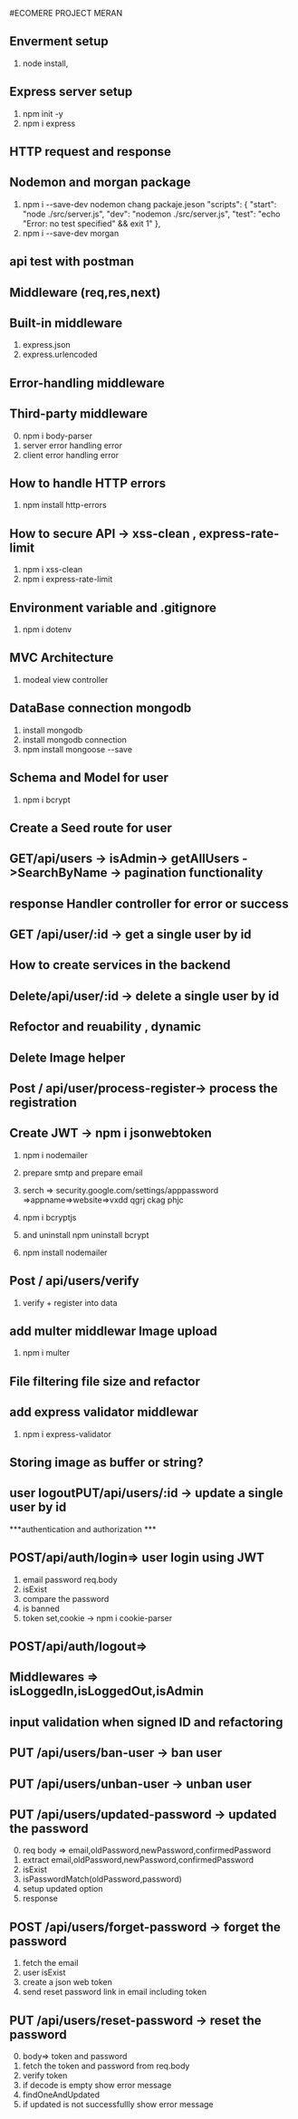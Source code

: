 #ECOMERE PROJECT MERAN 
## Enverment setup
1. node install, 
## Express server setup
1. npm init -y
2. npm i express
## HTTP request and  response
## Nodemon and morgan package
1. npm i --save-dev nodemon
chang packaje.jeson
  "scripts": {
    "start": "node ./src/server.js",
    "dev": "nodemon ./src/server.js",
    "test": "echo \"Error: no test specified\" && exit 1"
  },
2. npm i --save-dev morgan

## api test with postman
## Middleware (req,res,next) 
## Built-in middleware
1. express.json
2. express.urlencoded
## Error-handling middleware
## Third-party middleware
 0. npm i body-parser
  1. server error handling error
  2. client error handling error
## How to handle HTTP errors
1. npm install http-errors

## How to secure API -> xss-clean , express-rate-limit
1. npm i xss-clean
2. npm i express-rate-limit

##  Environment variable and .gitignore
1. npm i dotenv

## MVC Architecture
1. modeal view controller 

## DataBase connection mongodb
1. install mongodb
2. install mongodb connection
3. npm install mongoose --save

## Schema and Model for user
1. npm i bcrypt
## Create a Seed route for user
## GET/api/users -> isAdmin-> getAllUsers ->SearchByName -> pagination functionality
## response Handler controller for error or success 
## GET /api/user/:id -> get a single user by id
## How to create services in the backend
## Delete/api/user/:id -> delete a single user by id
## Refoctor and reuability , dynamic
## Delete Image helper
## Post / api/user/process-register-> process the registration
## Create JWT -> npm i jsonwebtoken
1. npm i nodemailer
2. prepare smtp and prepare email
3. serch => security.google.com/settings/apppassword =>appname=>website=>vxdd qgrj ckag phjc

4. npm i bcryptjs
5. and uninstall npm uninstall bcrypt
6. npm install nodemailer

## Post / api/users/verify 
1. verify + register into data
## add multer middlewar Image upload
1. npm i multer
## File filtering file size and refactor
## add express validator middlewar
1. npm i express-validator
## Storing image as buffer or string?
## user logoutPUT/api/users/:id -> update a single user by id
 ***authentication and authorization *** 
## POST/api/auth/login=> user login using JWT
   1. email password req.body
   2. isExist 
   3. compare the password
   4. is banned 
   5. token set,cookie -> npm i cookie-parser
## POST/api/auth/logout=>  
## Middlewares => isLoggedIn,isLoggedOut,isAdmin
## input validation when signed ID and refactoring
## PUT /api/users/ban-user -> ban user
## PUT /api/users/unban-user -> unban user
## PUT /api/users/updated-password -> updated the password
 0. req body => email,oldPassword,newPassword,confirmedPassword
 1. extract email,oldPassword,newPassword,confirmedPassword
 2. isExist
 3. isPasswordMatch(oldPassword,password)
 4. setup updated option
 5. response
 ## POST /api/users/forget-password -> forget the password
 1. fetch the email
 2. user isExist
 3. create a json web token
 4. send reset password link in email including token 

 ## PUT /api/users/reset-password -> reset the password 
 0. body=> token and password
 1. fetch the token and password from req.body
 2. verify token
 3. if decode is empty show error message
 4. findOneAndUpdated
 5. if updated is not successfullly show error message
<!-- https://cloud.mongodb.com/v2/605a21d6c01d53693cfafce4#/metrics/replicaSet/65864dfecaa0f12c16d6de98/explorer/ecommerceMernDB/users/find -->



